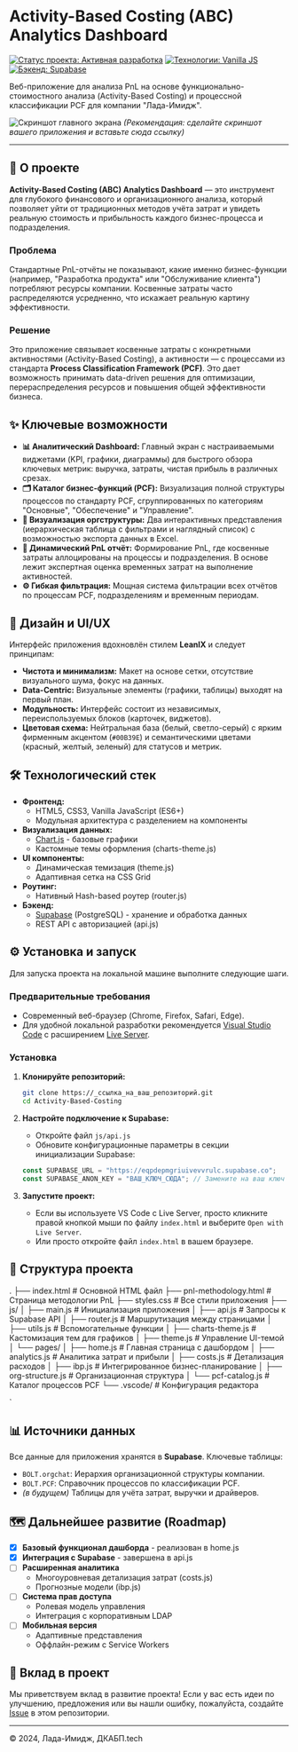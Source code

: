 # Activity-Based Costing (ABC) Analytics Dashboard

[![Статус проекта: Активная разработка](https://img.shields.io/badge/status-active-success.svg)](https://github.com/ваш_логин/ваш_репозиторий)
[![Технологии: Vanilla JS](https://img.shields.io/badge/tech-Vanilla_JS-yellow.svg)](https://developer.mozilla.org/en-US/docs/Web/JavaScript)
[![Бэкенд: Supabase](https://img.shields.io/badge/backend-Supabase-brightgreen.svg)](https://supabase.com/)

Веб-приложение для анализа PnL на основе функционально-стоимостного анализа (Activity-Based Costing) и процессной классификации PCF для компании "Лада-Имидж".

![Скриншот главного экрана](https://_ссылка_на_ваш_скриншот.png)
*(Рекомендация: сделайте скриншот вашего приложения и вставьте сюда ссылку)*

---

## 🚀 О проекте

**Activity-Based Costing (ABC) Analytics Dashboard** — это инструмент для глубокого финансового и организационного анализа, который позволяет уйти от традиционных методов учёта затрат и увидеть реальную стоимость и прибыльность каждого бизнес-процесса и подразделения.

### Проблема

Стандартные PnL-отчёты не показывают, какие именно бизнес-функции (например, "Разработка продукта" или "Обслуживание клиента") потребляют ресурсы компании. Косвенные затраты часто распределяются усредненно, что искажает реальную картину эффективности.

### Решение

Это приложение связывает косвенные затраты с конкретными активностями (Activity-Based Costing), а активности — с процессами из стандарта **Process Classification Framework (PCF)**. Это дает возможность принимать data-driven решения для оптимизации, перераспределения ресурсов и повышения общей эффективности бизнеса.

## ✨ Ключевые возможности

* **📊 Аналитический Dashboard:** Главный экран с настраиваемыми виджетами (KPI, графики, диаграммы) для быстрого обзора ключевых метрик: выручка, затраты, чистая прибыль в различных срезах.
* **🗂️ Каталог бизнес-функций (PCF):** Визуализация полной структуры процессов по стандарту PCF, сгруппированных по категориям "Основные", "Обеспечение" и "Управление".
* **🏢 Визуализация оргструктуры:** Два интерактивных представления (иерархическая таблица с фильтрами и наглядный список) с возможностью экспорта данных в Excel.
* **💸 Динамический PnL отчёт:** Формирование PnL, где косвенные затраты аллоцированы на процессы и подразделения. В основе лежит экспертная оценка временных затрат на выполнение активностей.
* **⚙️ Гибкая фильтрация:** Мощная система фильтрации всех отчётов по процессам PCF, подразделениям и временным периодам.

## 🎨 Дизайн и UI/UX

Интерфейс приложения вдохновлён стилем **LeanIX** и следует принципам:

* **Чистота и минимализм:** Макет на основе сетки, отсутствие визуального шума, фокус на данных.
* **Data-Centric:** Визуальные элементы (графики, таблицы) выходят на первый план.
* **Модульность:** Интерфейс состоит из независимых, переиспользуемых блоков (карточек, виджетов).
* **Цветовая схема:** Нейтральная база (белый, светло-серый) с ярким фирменным акцентом (`#00B39E`) и семантическими цветами (красный, желтый, зеленый) для статусов и метрик.

## 🛠️ Технологический стек

* **Фронтенд:**
  - HTML5, CSS3, Vanilla JavaScript (ES6+)
  - Модульная архитектура с разделением на компоненты
* **Визуализация данных:**
  - [Chart.js](https://www.chartjs.org/) - базовые графики
  - Кастомные темы оформления (charts-theme.js)
* **UI компоненты:**
  - Динамическая темизация (theme.js)
  - Адаптивная сетка на CSS Grid
* **Роутинг:**
  - Нативный Hash-based роутер (router.js)
* **Бэкенд:**
  - [Supabase](https://supabase.com/) (PostgreSQL) - хранение и обработка данных
  - REST API с авторизацией (api.js)

## ⚙️ Установка и запуск

Для запуска проекта на локальной машине выполните следующие шаги.

### Предварительные требования

* Современный веб-браузер (Chrome, Firefox, Safari, Edge).
* Для удобной локальной разработки рекомендуется [Visual Studio Code](https://code.visualstudio.com/) с расширением [Live Server](https://marketplace.visualstudio.com/items?itemName=ritwickdey.LiveServer).

### Установка

1. **Клонируйте репозиторий:**

    ```bash
    git clone https://_ссылка_на_ваш_репозиторий.git
    cd Activity-Based-Costing
    ```

2. **Настройте подключение к Supabase:**
    * Откройте файл `js/api.js`
    * Обновите конфигурационные параметры в секции инициализации Supabase:

    ```javascript
    const SUPABASE_URL = "https://eqpdepmgriuivevvrulc.supabase.co";
    const SUPABASE_ANON_KEY = "ВАШ_КЛЮЧ_СЮДА"; // Замените на ваш ключ
    ```

3. **Запустите проект:**
    * Если вы используете VS Code с Live Server, просто кликните правой кнопкой мыши по файлу `index.html` и выберите `Open with Live Server`.
    * Или просто откройте файл `index.html` в вашем браузере.

## 📁 Структура проекта

.
├── index.html              # Основной HTML файл
├── pnl-methodology.html    # Страница методологии PnL
├── styles.css              # Все стили приложения
├── js/
│   ├── main.js             # Инициализация приложения
│   ├── api.js              # Запросы к Supabase API
│   ├── router.js           # Маршрутизация между страницами
│   ├── utils.js            # Вспомогательные функции
│   ├── charts-theme.js     # Кастомизация тем для графиков
│   ├── theme.js            # Управление UI-темой
│   └── pages/
│       ├── home.js         # Главная страница с дашбордом
│       ├── analytics.js    # Аналитика затрат и прибыли
│       ├── costs.js        # Детализация расходов
│       ├── ibp.js          # Интегрированное бизнес-планирование
│       ├── org-structure.js # Организационная структура
│       └── pcf-catalog.js  # Каталог процессов PCF
└── .vscode/                # Конфигурация редактора

`

## 📊 Источники данных

Все данные для приложения хранятся в **Supabase**. Ключевые таблицы:

* `BOLT.orgchat`: Иерархия организационной структуры компании.
* `BOLT.PCF`: Справочник процессов по классификации PCF.
* *(в будущем)* Таблицы для учёта затрат, выручки и драйверов.

## 🗺️ Дальнейшее развитие (Roadmap)

* [x] **Базовый функционал дашборда** - реализован в home.js
* [x] **Интеграция с Supabase** - завершена в api.js
* [ ] **Расширенная аналитика**
  - Многоуровневая детализация затрат (costs.js)
  - Прогнозные модели (ibp.js)
* [ ] **Система прав доступа**
  - Ролевая модель управления
  - Интеграция с корпоративным LDAP
* [ ] **Мобильная версия**
  - Адаптивные представления
  - Оффлайн-режим с Service Workers

## 🤝 Вклад в проект

Мы приветствуем вклад в развитие проекта! Если у вас есть идеи по улучшению, предложения или вы нашли ошибку, пожалуйста, создайте [Issue](https://github.com/ваш_логин/ваш_репозиторий/issues) в этом репозитории.

---
© 2024, Лада-Имидж, ДКАБП.tech
